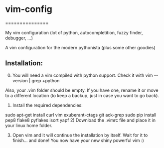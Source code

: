 # vim-config
===============

My vim configuration (lot of python, autocompletition, fuzzy finder, debugger, ...)

A vim configuration for the modern pythonista (plus some other goodies)

Installation:
--------------

0) You will need a vim compiled with python support. Check it with vim --version | grep +python

Also, your .vim folder should be empty. If you have one, rename it or move to a different location (to keep a backup, just in case you want to go back).

1) Install the required dependencies:

sudo apt-get install curl vim exuberant-ctags git ack-grep
sudo pip install pep8 flake8 pyflakes isort yapf
2) Download the .vimrc file and place it in your linux home folder.

3) Open vim and it will continue the installation by itself. Wait for it to finish... and done! You now have your new shiny powerful vim :)
